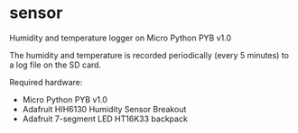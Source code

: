 sensor
======

Humidity and temperature logger on Micro Python PYB v1.0

The humidity and temperature is recorded periodically (every 5 minutes) to a log file on the SD card.

Required hardware:
- Micro Python PYB v1.0
- Adafruit HIH6130 Humidity Sensor Breakout
- Adafruit 7-segment LED HT16K33 backpack

